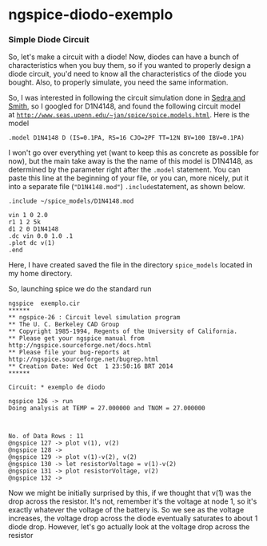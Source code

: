 # ngspice-diodo-exemplo

### Simple Diode Circuit

So, let's make a circuit with a diode! Now, diodes can have a bunch of characteristics when you buy them, so if you wanted to properly design a diode circuit, you'd need to know all the characteristics of the diode you bought. Also, to properly simulate, you need the same information.

So, I was interested in following the circuit simulation done in [Sedra and Smith](http://www.amazon.com/Microelectronic-Circuits-Electrical-Computer-Engineering/dp/0195323033/ref=sr_1_1?ie=UTF8&qid=1307358598&sr=8-1), so I googled for D1N4148, and found the following circuit model at [`http://www.seas.upenn.edu/~jan/spice/spice.models.html`](http://www.seas.upenn.edu/~jan/spice/spice.models.html). Here is the model

```
.model D1N4148 D (IS=0.1PA, RS=16 CJO=2PF TT=12N BV=100 IBV=0.1PA)
```

I won't go over everything yet (want to keep this as concrete as possible for now), but the main take away is the the name of this model is D1N4148, as determined by the parameter right after the `.model` statement. You can paste this line at the beginning of your file, or you can, more nicely, put it into a separate file (`"D1N4148.mod"`) `.include`statement, as shown below.

```
.include ~/spice_models/D1N4148.mod

vin 1 0 2.0
r1 1 2 5k
d1 2 0 D1N4148
.dc vin 0.0 1.0 .1
.plot dc v(1)
.end
```

Here, I have created saved the file in the directory `spice_models` located in my home directory.

So, launching spice we do the standard run

```
ngspice  exemplo.cir
******
** ngspice-26 : Circuit level simulation program
** The U. C. Berkeley CAD Group
** Copyright 1985-1994, Regents of the University of California.
** Please get your ngspice manual from http://ngspice.sourceforge.net/docs.html
** Please file your bug-reports at http://ngspice.sourceforge.net/bugrep.html
** Creation Date: Wed Oct  1 23:50:16 BRT 2014
******

Circuit: * exemplo de diodo

ngspice 126 -> run
Doing analysis at TEMP = 27.000000 and TNOM = 27.000000



No. of Data Rows : 11
@ngspice 127 -> plot v(1), v(2)
@ngspice 128 ->
@ngspice 129 -> plot v(1)-v(2), v(2)
@ngspice 130 -> let resistorVoltage = v(1)-v(2)
@ngspice 131 -> plot resistorVoltage, v(2)
@ngspice 132 ->
```

Now we might be initially surprised by this, if we thought that v(1) was the drop across the resistor. It's not, remember it's the voltage at node 1, so it's exactly whatever the voltage of the battery is. So we see as the voltage increases, the voltage drop across the diode eventually saturates to about 1 diode drop. However, let's go actually look at the voltage drop across the resistor

